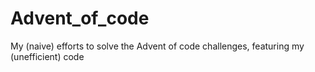 # Advent_of_code

My (naive) efforts to solve the Advent of code challenges, featuring my (unefficient) code

